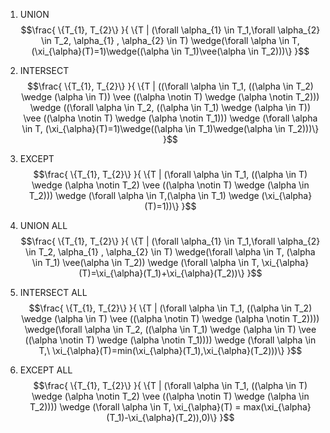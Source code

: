 1. UNION
$$\frac{
    \{T_{1}, T_{2}\}
}{
    \{T | (\forall \alpha_{1} \in T_1,\forall \alpha_{2} \in T_2, \alpha_{1} , \alpha_{2} \in T) \wedge(\forall \alpha \in T, (\xi_{\alpha}(T)=1)\wedge((\alpha \in T_1)\vee(\alpha \in T_2)))\}
}$$

2. INTERSECT
$$\frac{
    \{T_{1}, T_{2}\}
}{
    \{T | ((\forall \alpha \in T_1, ((\alpha  \in T_2) \wedge (\alpha  \in T)) \vee ((\alpha  \notin  T) \wedge (\alpha  \notin T_2))) \wedge ((\forall \alpha \in T_2, ((\alpha  \in T_1) \wedge (\alpha  \in T)) \vee  ((\alpha  \notin  T) \wedge (\alpha  \notin T_1))) \wedge (\forall \alpha \in T, (\xi_{\alpha}(T)=1)\wedge((\alpha \in T_1)\wedge(\alpha \in T_2)))\}
}$$
 
3. EXCEPT
$$\frac{
    \{T_{1}, T_{2}\}
}{
    \{T | (\forall \alpha \in T_1, ((\alpha  \in T) \wedge (\alpha  \notin T_2) \vee ((\alpha  \notin T) \wedge (\alpha  \in T_2))) \wedge (\forall \alpha \in T,(\alpha \in T_1) \wedge (\xi_{\alpha}(T)=1))\}
}$$
 
4. UNION ALL
$$\frac{
    \{T_{1}, T_{2}\}
}{
    \{T | (\forall \alpha_{1} \in T_1,\forall \alpha_{2} \in T_2, \alpha_{1} , \alpha_{2} \in T) \wedge(\forall \alpha \in T, (\alpha \in T_1) \vee(\alpha \in T_2)) \wedge (\forall \alpha \in T, \xi_{\alpha}(T)=\xi_{\alpha}(T_1)+\xi_{\alpha}(T_2))\}
}$$ 

5. INTERSECT ALL
$$\frac{
    \{T_{1}, T_{2}\}
}{
    \{T | (\forall \alpha \in T_1, ((\alpha  \in T_2) \wedge (\alpha  \in T) \vee ((\alpha  \notin T) \wedge (\alpha  \notin T_2)))) \wedge(\forall \alpha \in T_2, ((\alpha  \in T_1) \wedge (\alpha  \in T) \vee ((\alpha  \notin T) \wedge (\alpha  \notin T_1)))) \wedge (\forall \alpha \in T,\ \xi_{\alpha}(T)=min(\xi_{\alpha}(T_1),\xi_{\alpha}(T_2)))\}
}$$   

6. EXCEPT ALL
$$\frac{
    \{T_{1}, T_{2}\}
}{
    \{T | (\forall \alpha \in T_1, ((\alpha  \in T) \wedge (\alpha  \notin T_2) \vee ((\alpha  \notin T) \wedge  (\alpha  \in T_2)))) \wedge (\forall \alpha \in T, \xi_{\alpha}(T) = max(\xi_{\alpha}(T_1)-\xi_{\alpha}(T_2)),0)\}
}$$
